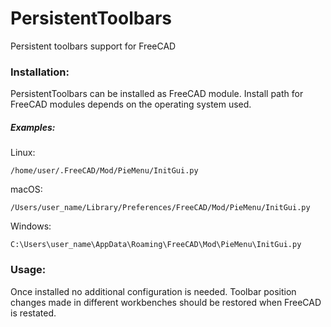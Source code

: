 # PersistentToolbars
Persistent toolbars support for FreeCAD

### Installation:

PersistentToolbars can be installed as FreeCAD module. Install path for FreeCAD modules depends on the operating system used.

##### Examples:

Linux:

`/home/user/.FreeCAD/Mod/PieMenu/InitGui.py`

macOS:

`/Users/user_name/Library/Preferences/FreeCAD/Mod/PieMenu/InitGui.py`

Windows:

`C:\Users\user_name\AppData\Roaming\FreeCAD\Mod\PieMenu\InitGui.py`

### Usage:

Once installed no additional configuration is needed. Toolbar position changes made in different workbenches should be restored when FreeCAD is restated.
